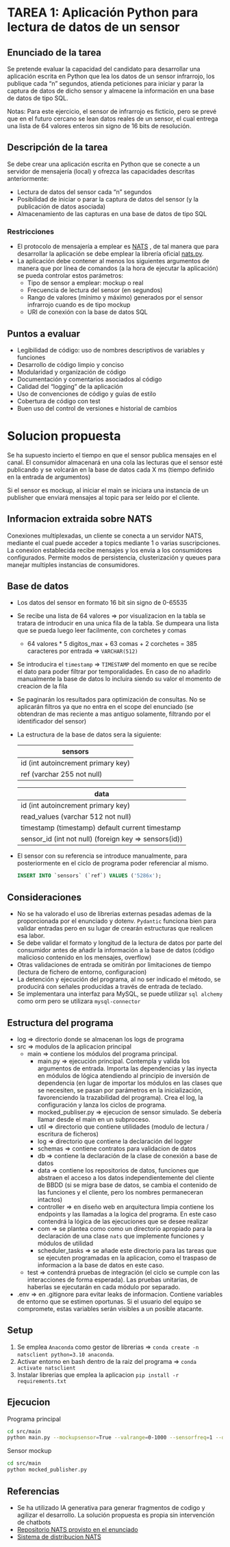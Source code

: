 # **TAREA 1: Aplicación Python para lectura de datos de un sensor**

## Enunciado de la tarea

Se pretende evaluar la capacidad del candidato para desarrollar una aplicación escrita en Python que lea
los datos de un sensor infrarrojo, los publique cada “n” segundos, atienda peticiones para iniciar y parar
la captura de datos de dicho sensor y almacene la información en una base de datos de tipo SQL.

Notas: Para este ejercicio, el sensor de infrarrojo es ficticio, pero se prevé que en el futuro cercano se lean
datos reales de un sensor, el cual entrega una lista de 64 valores enteros sin signo de 16 bits de resolución.

## Descripción de la tarea

Se debe crear una aplicación escrita en Python que se conecte a un servidor de mensajería (local) y ofrezca
las capacidades descritas anteriormente:
- Lectura de datos del sensor cada “n” segundos
- Posibilidad de iniciar o parar la captura de datos del sensor (y la publicación de datos asociada)
- Almacenamiento de las capturas en una base de datos de tipo SQL

### Restricciones

- El protocolo de mensajería a emplear es [NATS](https://nats.io/) , de tal manera
que para desarrollar la aplicación se debe emplear la librería oficial [nats.py](https://github.com/nats-io/nats.py).
- La aplicación debe contener al menos los siguientes argumentos de manera que por línea de
comandos (a la hora de ejecutar la aplicación) se pueda controlar estos parámetros:
  - Tipo de sensor a emplear: mockup o real
  - Frecuencia de lectura del sensor (en segundos)
  - Rango de valores (mínimo y máximo) generados por el sensor infrarrojo cuando es de tipo
mockup
  - URI de conexión con la base de datos SQL

## Puntos a evaluar

- Legibilidad de código: uso de nombres descriptivos de variables y funciones
- Desarrollo de código limpio y conciso
- Modularidad y organización de código
- Documentación y comentarios asociados al código
- Calidad del “logging” de la aplicación
- Uso de convenciones de código y guías de estilo
- Cobertura de código con test
- Buen uso del control de versiones e historial de cambios

# Solucion propuesta

Se ha supuesto incierto el tiempo en que el sensor publica mensajes en el canal. El consumidor almacenará en una cola las lecturas que el sensor esté publicando y se volcarán en la base de datos cada X ms (tiempo definido en la entrada de argumentos)

Si el sensor es mockup, al iniciar el main se iniciara una instancia de un publisher que enviará mensajes al topic para ser leído por el cliente.

## Informacion extraida sobre NATS

Conexiones multiplexadas, un cliente se conecta a un servidor NATS, mediante el cual puede acceder a topics mediante 1 o varias suscripciones. La conexion establecida recibe mensajes y los envia a los consumidores configurados. Permite modos de persistencia, clusterización y queues para manejar multiples instancias de consumidores.

## Base de datos

- Los datos del sensor en formato 16 bit sin signo de 0-65535
- Se recibe una lista de 64 valores => por visualizacion en la tabla se tratara de introducir en una unica fila de la tabla. Se dumpeara una lista que se pueda luego leer facilmente, con corchetes y comas
  - 64 valores * 5 digitos_max + 63 comas + 2 corchetes = 385 caracteres por entrada => `VARCHAR(512)`
- Se introducira el `timestamp` => `TIMESTAMP` del momento en que se recibe el dato para poder filtrar por temporalidades. En caso de no añadirlo manualmente la base de datos lo incluira siendo su valor el momento de creacion de la fila
- Se paginarán los resultados para optimización de consultas. No se aplicarán filtros ya que no entra en el scope del enunciado (se obtendran de mas reciente a mas antiguo solamente, filtrando por el identificador del sensor)
- La estructura de la base de datos sera la siguiente:

  | **sensors** |
  | --- |
  | id (int autoincrement primary key) |
  | ref (varchar 255 not null) |

  | **data** |
  | --- |
  | id (int autoincrement primary key) |
  | read_values (varchar 512 not null) |
  | timestamp (timestamp) default current timestamp |
  | sensor_id (int not null) (foreign key => sensors(id)) |

- El sensor con su referencia se introduce manualmente, para posteriormente en el ciclo de programa poder referenciar al mismo. 
  ```sql
  INSERT INTO `sensors` (`ref`) VALUES ('5286x');
  ```

## Consideraciones

- No se ha valorado el uso de librerias externas pesadas ademas de la proporcionada por el enunciado y dotenv. `Pydantic` funciona bien para validar entradas pero en su lugar de crearán estructuras que realicen esa labor.
- Se debe validar el formato y longitud de la lectura de datos por parte del consumidor antes de añadir la información a la base de datos (código malicioso contenido en los mensajes, overflow)
- Otras validaciones de entrada se omitirán por limitaciones de tiempo (lectura de fichero de entorno, configuracion)
- La detención y ejecución del programa, al no ser indicado el método, se producirá con señales producidas a través de entrada de teclado.
- Se implementara una interfaz para MySQL, se puede utilizar `sql alchemy` como orm pero se utilizara `mysql-connector`


## Estructura del programa

- log => directorio donde se almacenan los logs de programa
- src => modulos de la aplicacion principal
  - main => contiene los módulos del programa principal.
    - main.py => ejecución principal. Contempla y valida los argumentos de entrada. Importa las dependencias y las inyecta en módulos de lógica atendiendo al principio de inversión de dependencia (en lugar de importar los módulos en las clases que se necesiten, se pasan por parámetros en la inicialización, favorenciendo la trazabilidad del programa). Crea el log, la configuración y lanza los ciclos de programa.
    - mocked_publiser.py => ejecucion de sensor simulado. Se debería llamar desde el main en un subproceso.
    - util => directorio que contiene utilidades (modulo de lectura / escritura de ficheros)
    - log => directorio que contiene la declaración del logger
    - schemas => contiene contratos para validacion de datos
    - db => contiene la declaración de la clase de conexión a base de datos
    - data => contiene los repositorios de datos, funciones que abstraen el acceso a los datos independientemente del cliente de BBDD (si se migra base de datos, se cambia el contenido de las funciones y el cliente, pero los nombres permaneceran intactos)
    - controller => en diseño web en arquitectura limpia contiene los endpoints y las llamadas a la logica del programa. En este caso contendrá la lógica de las ejecuciones que se desee realizar
    - com => se plantea como como un directorio apropiado para la declaración de una clase `nats` que implemente funciones y módulos de utilidad
    - scheduler_tasks => se añade este directorio para las tareas que se ejecuten programadas en la aplicacion, como el traspaso de informacion a la base de datos en este caso.
  - test => contendrá pruebas de integración (el ciclo se cumple con las interacciones de forma esperada). Las pruebas unitarias, de haberlas se ejecutarán en cada módulo por separado.
- .env => en .gitignore para evitar leaks de informacion. Contiene variables de entorno que se estimen oportunas. Si el usuario del equipo se compromete, estas variables serán visibles a un posible atacante.

## Setup

1. Se emplea `Anaconda` como gestor de librerias => `conda create -n natsclient python=3.10 anaconda`.
2. Activar entorno en bash dentro de la raiz del programa => `conda activate natsclient`
3. Instalar librerias que emplea la aplicacion `pip install -r requirements.txt`

## Ejecucion

Programa principal
```bash
cd src/main
python main.py --mockupsensor=True --valrange=0-1000 --sensorfreq=1 --dburl=localhost
```
Sensor mockup
```bash
cd src/main
python mocked_publisher.py
```

## Referencias

- Se ha utilizado IA generativa para generar fragmentos de codigo y agilizar el desarrollo. La solución propuesta es propia sin intervención de chatbots
- [Repositorio NATS provisto en el enunciado](https://github.com/nats-io/nats.py)
- [Sistema de distribucion NATS](https://docs.nats.io/nats-concepts/core-nats/pubsub)